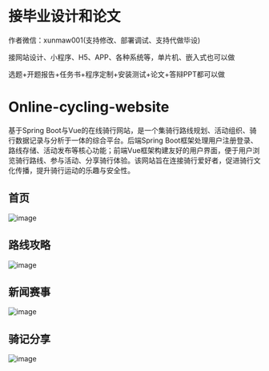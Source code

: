 # 接毕业设计和论文
作者微信：xunmaw001(支持修改、部署调试、支持代做毕设)

接网站设计、小程序、H5、APP、各种系统等，单片机、嵌入式也可以做

选题+开题报告+任务书+程序定制+安装测试+论文+答辩PPT都可以做
# Online-cycling-website
基于Spring Boot与Vue的在线骑行网站，是一个集骑行路线规划、活动组织、骑行数据记录与分析于一体的综合平台。后端Spring Boot框架处理用户注册登录、路线存储、活动发布等核心功能；前端Vue框架构建友好的用户界面，便于用户浏览骑行路线、参与活动、分享骑行体验。该网站旨在连接骑行爱好者，促进骑行文化传播，提升骑行运动的乐趣与安全性。
## 首页
![image](https://github.com/user-attachments/assets/9a3967f5-6b98-4ff0-9708-c140b1d2d7ac)
## 路线攻略
![image](https://github.com/user-attachments/assets/edd2b0c8-2557-4e65-ba48-332fe6016d60)
## 新闻赛事
![image](https://github.com/user-attachments/assets/d6999a55-3bfd-4765-a7ae-7d1fc532bc9f)
## 骑记分享
![image](https://github.com/user-attachments/assets/84e80755-51eb-4136-9be8-e4a850a9f8ef)
